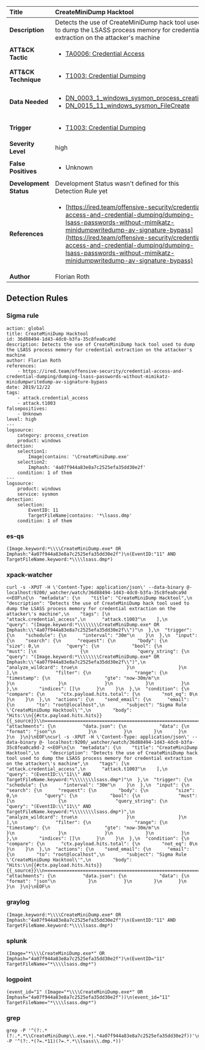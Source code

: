 | Title                    | CreateMiniDump Hacktool       |
|:-------------------------|:------------------|
| **Description**          | Detects the use of CreateMiniDump hack tool used to dump the LSASS process memory for credential extraction on the attacker's machine |
| **ATT&amp;CK Tactic**    |  <ul><li>[TA0006: Credential Access](https://attack.mitre.org/tactics/TA0006)</li></ul>  |
| **ATT&amp;CK Technique** | <ul><li>[T1003: Credential Dumping](https://attack.mitre.org/techniques/T1003)</li></ul>  |
| **Data Needed**          | <ul><li>[DN_0003_1_windows_sysmon_process_creation](../Data_Needed/DN_0003_1_windows_sysmon_process_creation.md)</li><li>[DN_0015_11_windows_sysmon_FileCreate](../Data_Needed/DN_0015_11_windows_sysmon_FileCreate.md)</li></ul>  |
| **Trigger**              | <ul><li>[T1003: Credential Dumping](../Triggers/T1003.md)</li></ul>  |
| **Severity Level**       | high |
| **False Positives**      | <ul><li>Unknown</li></ul>  |
| **Development Status**   |  Development Status wasn't defined for this Detection Rule yet  |
| **References**           | <ul><li>[https://ired.team/offensive-security/credential-access-and-credential-dumping/dumping-lsass-passwords-without-mimikatz-minidumpwritedump-av-signature-bypass](https://ired.team/offensive-security/credential-access-and-credential-dumping/dumping-lsass-passwords-without-mimikatz-minidumpwritedump-av-signature-bypass)</li></ul>  |
| **Author**               | Florian Roth |


## Detection Rules

### Sigma rule

```
action: global
title: CreateMiniDump Hacktool
id: 36d88494-1d43-4dc0-b3fa-35c8fea0ca9d
description: Detects the use of CreateMiniDump hack tool used to dump the LSASS process memory for credential extraction on the attacker's machine
author: Florian Roth
references:
    - https://ired.team/offensive-security/credential-access-and-credential-dumping/dumping-lsass-passwords-without-mimikatz-minidumpwritedump-av-signature-bypass
date: 2019/12/22
tags:
    - attack.credential_access
    - attack.t1003
falsepositives:
    - Unknown
level: high
---
logsource:
    category: process_creation
    product: windows
detection:
    selection1: 
        Image|contains: '\CreateMiniDump.exe'
    selection2:
        Imphash: '4a07f944a83e8a7c2525efa35dd30e2f'
    condition: 1 of them
---
logsource:
    product: windows
    service: sysmon
detection:
    selection:
        EventID: 11
        TargetFileName|contains: '*\lsass.dmp'
    condition: 1 of them

```





### es-qs
    
```
(Image.keyword:*\\\\CreateMiniDump.exe* OR Imphash:"4a07f944a83e8a7c2525efa35dd30e2f")\n(EventID:"11" AND TargetFileName.keyword:*\\\\lsass.dmp*)
```


### xpack-watcher
    
```
curl -s -XPUT -H \'Content-Type: application/json\' --data-binary @- localhost:9200/_watcher/watch/36d88494-1d43-4dc0-b3fa-35c8fea0ca9d <<EOF\n{\n  "metadata": {\n    "title": "CreateMiniDump Hacktool",\n    "description": "Detects the use of CreateMiniDump hack tool used to dump the LSASS process memory for credential extraction on the attacker\'s machine",\n    "tags": [\n      "attack.credential_access",\n      "attack.t1003"\n    ],\n    "query": "(Image.keyword:*\\\\\\\\CreateMiniDump.exe* OR Imphash:\\"4a07f944a83e8a7c2525efa35dd30e2f\\")"\n  },\n  "trigger": {\n    "schedule": {\n      "interval": "30m"\n    }\n  },\n  "input": {\n    "search": {\n      "request": {\n        "body": {\n          "size": 0,\n          "query": {\n            "bool": {\n              "must": [\n                {\n                  "query_string": {\n                    "query": "(Image.keyword:*\\\\\\\\CreateMiniDump.exe* OR Imphash:\\"4a07f944a83e8a7c2525efa35dd30e2f\\")",\n                    "analyze_wildcard": true\n                  }\n                }\n              ],\n              "filter": {\n                "range": {\n                  "timestamp": {\n                    "gte": "now-30m/m"\n                  }\n                }\n              }\n            }\n          }\n        },\n        "indices": []\n      }\n    }\n  },\n  "condition": {\n    "compare": {\n      "ctx.payload.hits.total": {\n        "not_eq": 0\n      }\n    }\n  },\n  "actions": {\n    "send_email": {\n      "email": {\n        "to": "root@localhost",\n        "subject": "Sigma Rule \'CreateMiniDump Hacktool\'",\n        "body": "Hits:\\n{{#ctx.payload.hits.hits}}{{_source}}\\n================================================================================\\n{{/ctx.payload.hits.hits}}",\n        "attachments": {\n          "data.json": {\n            "data": {\n              "format": "json"\n            }\n          }\n        }\n      }\n    }\n  }\n}\nEOF\ncurl -s -XPUT -H \'Content-Type: application/json\' --data-binary @- localhost:9200/_watcher/watch/36d88494-1d43-4dc0-b3fa-35c8fea0ca9d-2 <<EOF\n{\n  "metadata": {\n    "title": "CreateMiniDump Hacktool",\n    "description": "Detects the use of CreateMiniDump hack tool used to dump the LSASS process memory for credential extraction on the attacker\'s machine",\n    "tags": [\n      "attack.credential_access",\n      "attack.t1003"\n    ],\n    "query": "(EventID:\\"11\\" AND TargetFileName.keyword:*\\\\\\\\lsass.dmp*)"\n  },\n  "trigger": {\n    "schedule": {\n      "interval": "30m"\n    }\n  },\n  "input": {\n    "search": {\n      "request": {\n        "body": {\n          "size": 0,\n          "query": {\n            "bool": {\n              "must": [\n                {\n                  "query_string": {\n                    "query": "(EventID:\\"11\\" AND TargetFileName.keyword:*\\\\\\\\lsass.dmp*)",\n                    "analyze_wildcard": true\n                  }\n                }\n              ],\n              "filter": {\n                "range": {\n                  "timestamp": {\n                    "gte": "now-30m/m"\n                  }\n                }\n              }\n            }\n          }\n        },\n        "indices": []\n      }\n    }\n  },\n  "condition": {\n    "compare": {\n      "ctx.payload.hits.total": {\n        "not_eq": 0\n      }\n    }\n  },\n  "actions": {\n    "send_email": {\n      "email": {\n        "to": "root@localhost",\n        "subject": "Sigma Rule \'CreateMiniDump Hacktool\'",\n        "body": "Hits:\\n{{#ctx.payload.hits.hits}}{{_source}}\\n================================================================================\\n{{/ctx.payload.hits.hits}}",\n        "attachments": {\n          "data.json": {\n            "data": {\n              "format": "json"\n            }\n          }\n        }\n      }\n    }\n  }\n}\nEOF\n
```


### graylog
    
```
(Image.keyword:*\\\\CreateMiniDump.exe* OR Imphash:"4a07f944a83e8a7c2525efa35dd30e2f")\n(EventID:"11" AND TargetFileName.keyword:*\\\\lsass.dmp*)
```


### splunk
    
```
(Image="*\\\\CreateMiniDump.exe*" OR Imphash="4a07f944a83e8a7c2525efa35dd30e2f")\n(EventID="11" TargetFileName="*\\\\lsass.dmp*")
```


### logpoint
    
```
(event_id="1" (Image="*\\\\CreateMiniDump.exe*" OR Imphash="4a07f944a83e8a7c2525efa35dd30e2f"))\n(event_id="11" TargetFileName="*\\\\lsass.dmp*")
```


### grep
    
```
grep -P '^(?:.*(?:.*.*\\CreateMiniDump\\.exe.*|.*4a07f944a83e8a7c2525efa35dd30e2f))'\ngrep -P '^(?:.*(?=.*11)(?=.*.*\\lsass\\.dmp.*))'
```



